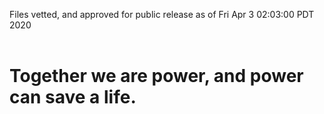 Files vetted, and approved for public release as of Fri Apr  3 02:03:00 PDT 2020<br><br><h1>Together we are power, and power can save a life.</h1>
